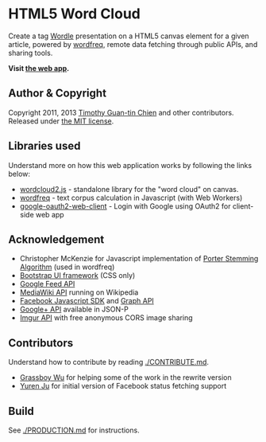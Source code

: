 # HTML5 Word Cloud

Create a tag [Wordle](http://www.wordle.net/) presentation on a HTML5 canvas element for a given article, powered by [wordfreq](https://github.com/timdream/wordfreq), remote data fetching through public APIs, and sharing tools.

**Visit [the web app](http://timc.idv.tw/wordcloud/).**

## Author & Copyright

Copyright 2011, 2013 [Timothy Guan-tin Chien](http://timdream.org/) and other contributors.
Released under [the MIT license](./MIT-LICENSE.txt).

## Libraries used

Understand more on how this web application works by following the links below:

* [wordcloud2.js](https://github.com/timdream/wordcloud2.js) - standalone library for the "word cloud" on canvas.
* [wordfreq](https://github.com/timdream/wordfreq) - text corpus calculation in Javascript (with Web Workers)
* [google-oauth2-web-client](https://github.com/timdream/google-oauth2-web-client) - Login with Google using OAuth2 for client-side web app

## Acknowledgement

* Christopher McKenzie for Javascript implementation of [Porter Stemming Algorithm](http://tartarus.org/~martin/PorterStemmer/) (used in wordfreq)
* [Bootstrap UI framework](http://twitter.github.io/bootstrap/) (CSS only)
* [Google Feed API](https://developers.google.com/feed/)
* [MediaWiki API](https://en.wikipedia.org/w/api.php) running on Wikipedia
* [Facebook Javascript SDK](https://developers.facebook.com/docs/reference/javascript/) and [Graph API](https://developers.facebook.com/docs/reference/api/)
* [Google+ API](https://developers.google.com/+/api/) available in JSON-P
* [Imgur API](https://api.imgur.com/) with free anonymous CORS image sharing

## Contributors

Understand how to contribute by reading [./CONTRIBUTE.md](CONTRIBUTE.md).

* [Grassboy Wu](https://github.com/Grassboy) for helping some of the work in the rewrite version
* [Yuren Ju](https://github.com/yurenju) for initial version of Facebook status fetching support

## Build

See [./PRODUCTION.md](PRODUCTION.md) for instructions.
